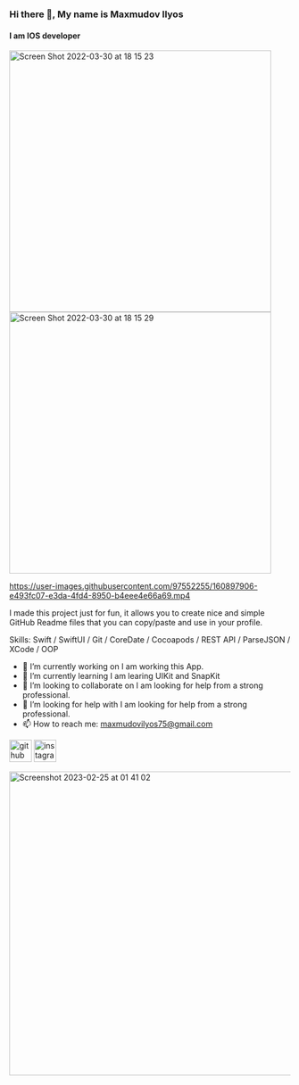### Hi there 👋, My name is Maxmudov Ilyos
#### I am IOS developer

<img width="469" alt="Screen Shot 2022-03-30 at 18 15 23" src="https://user-images.githubusercontent.com/97552255/160897841-47bd874d-b37d-4e13-9141-bc3b716c1dab.png"><img width="469" alt="Screen Shot 2022-03-30 at 18 15 29" src="https://user-images.githubusercontent.com/97552255/160897870-c1d729ca-2041-430e-bd1e-a280fccc7a62.png">

https://user-images.githubusercontent.com/97552255/160897906-e493fc07-e3da-4fd4-8950-b4eee4e66a69.mp4


I made this project just for fun, it allows you to create nice and simple GitHub Readme files that you can copy/paste and use in your profile.

Skills: Swift / SwiftUI / Git / CoreDate / Cocoapods / REST API / ParseJSON / XCode / OOP

- 🔭 I’m currently working on I am working this App. 
- 🌱 I’m currently learning I am learing UIKit and SnapKit 
- 👯 I’m looking to collaborate on I am looking for help from a strong professional. 
- 🤔 I’m looking for help with I am looking for help from a strong professional. 
- 📫 How to reach me: maxmudovilyos75@gmail.com 


[<img src='https://cdn.jsdelivr.net/npm/simple-icons@3.0.1/icons/github.svg' alt='github' height='40'>](https://github.com/https://github.com/iMtRo)  [<img src='https://cdn.jsdelivr.net/npm/simple-icons@3.0.1/icons/instagram.svg' alt='instagram' height='40'>](https://www.instagram.com/https://www.instagram.com/maxmudov.ilyos.13//)  

<img width="545" alt="Screenshot 2023-02-25 at 01 41 02" src="https://user-images.githubusercontent.com/72467251/224708457-dfb5d31b-e663-495a-a9fc-f19b9b8d9c3b.png">
